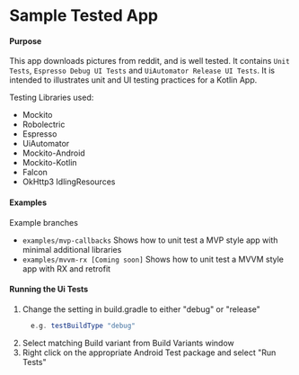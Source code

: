 # Sample Tested App

#### Purpose
This app downloads pictures from reddit, and is well tested. It contains `Unit Tests`, `Espresso Debug UI Tests` and `UiAutomator Release UI Tests`. It is intended to illustrates unit and UI testing practices for a Kotlin App.

Testing Libraries used:
  - Mockito
  - Robolectric
  - Espresso
  - UiAutomator
  - Mockito-Android
  - Mockito-Kotlin
  - Falcon
  - OkHttp3 IdlingResources
  
#### Examples
Example branches

- `examples/mvp-callbacks` Shows how to unit test a MVP style app with minimal additional libraries
- `examples/mvvm-rx [Coming soon]` Shows how to unit test a MVVM style app with RX and retrofit

#### Running the Ui Tests
1. Change the setting in build.gradle to either "debug" or "release"
    ```gradle
      e.g. testBuildType "debug"
    ```
1. Select matching Build variant from Build Variants window
1. Right click on the appropriate Android Test package and select "Run Tests"